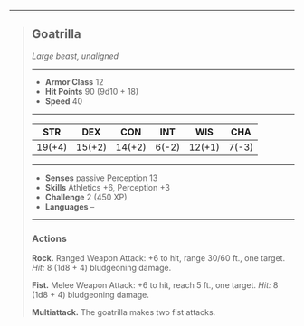 ___
> ## Goatrilla
>*Large beast, unaligned*
> ___
> - **Armor Class** 12
> - **Hit Points** 90 (9d10 + 18)
> - **Speed** 40
>___
>|STR|DEX|CON|INT|WIS|CHA|
>|:---:|:---:|:---:|:---:|:---:|:---:|
>|19(+4)|15(+2)|14(+2)|6(-2)|12(+1)|7(-3)|
>___
> - **Senses** passive Perception 13
> - **Skills** Athletics +6, Perception +3
> - **Challenge** 2 (450 XP)
> - **Languages** –
> ___
>
> ### Actions
>
> **Rock.** Ranged Weapon Attack: +6 to hit, range 30/60 ft., one target. *Hit:* 8 (1d8 + 4) bludgeoning damage.
>
> **Fist.** Melee Weapon Attack: +6 to hit, reach 5 ft., one target. *Hit:* 8 (1d8 + 4) bludgeoning damage.
>
> **Multiattack.** The goatrilla makes two fist attacks.
